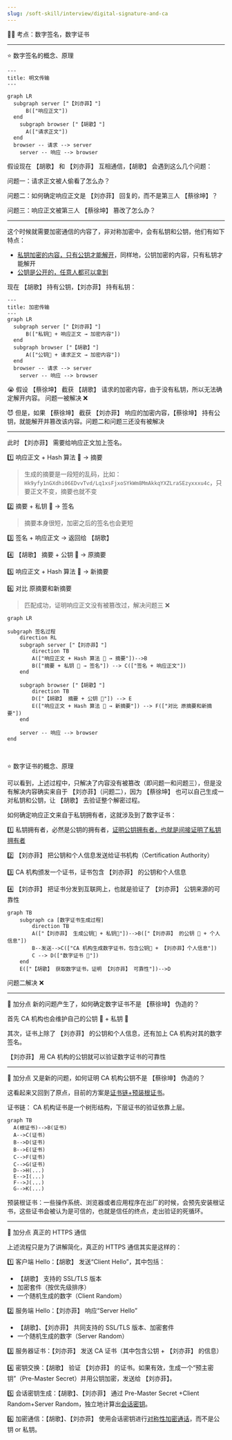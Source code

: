 ```yaml
---
slug: /soft-skill/interview/digital-signature-and-ca
---
```



👨‍🏫 考点：数字签名，数字证书

---

⭐️ 数字签名的概念、原理


```mermaid
---
title: 明文传输
---

graph LR
  subgraph server ["【刘亦菲】"]
      B(["响应正文"])
  end
    subgraph browser ["【胡歌】"]
      A(["请求正文"])
  end
  browser -- 请求 --> server
	server -- 响应 --> browser
```

假设现在 【胡歌】 和 【刘亦菲】 互相通信，【胡歌】 会遇到这么几个问题：

问题一：请求正文被人偷看了怎么办？

问题二：如何确定响应正文是 【刘亦菲】 回复的，而不是第三人 【蔡徐坤】？

问题三：响应正文被第三人 【蔡徐坤】 篡改了怎么办？

---

这个时候就需要加密通信的内容了，非对称加密中，会有私钥和公钥，他们有如下特点：

- <u>私钥加密的内容，只有公钥才能解开</u>，同样地，公钥加密的内容，只有私钥才能解开
- <u>公钥是公开的，任意人都可以拿到</u>

现在 【胡歌】 持有公钥，【刘亦菲】 持有私钥：

```mermaid
---
title: 加密传输
---
graph LR
  subgraph server ["【刘亦菲】"]
      B(["私钥🔑 + 响应正文 → 加密内容"])
  end
  subgraph browser ["【胡歌】"]
      A(["公钥🔑 + 请求正文 → 加密内容"])
  end
  browser -- 请求 --> server
	server -- 响应 --> browser
```

😭 假设 【蔡徐坤】 截获 【胡歌】 请求的加密内容，由于没有私钥，所以无法确定解开内容。 问题一被解决 ❌

😈 但是，如果 【蔡徐坤】 截获 【刘亦菲】 响应的加密内容，【蔡徐坤】 持有公钥，就能解开并篡改该内容。问题二和问题三还没有被解决

---

此时 【刘亦菲】 需要给响应正文加上签名。

1️⃣ 响应正文 + Hash 算法 🚜  → 摘要

> 生成的摘要是一段短的乱码，比如：`Hk9yfy1nGXdhi06EDvvTvd/Lq1xsFjxoSYkWm8MmAkkqYXZLraSEzyxxxu4c`，只要正文不变，摘要也就不变

2️⃣ 摘要 + 私钥 🔑 → 签名

> 摘要本身很短，加密之后的签名也会更短

3️⃣ 签名 + 响应正文 → 返回给 【胡歌】

4️⃣ 【胡歌】 摘要 + 公钥 🔑  → 原摘要

5️⃣ 响应正文 + Hash 算法 🚜 → 新摘要

6️⃣ 对比 原摘要和新摘要

> 匹配成功，证明响应正文没有被篡改过，解决问题三 ❌



```mermaid
graph LR

subgraph 签名过程
    direction RL
    subgraph server ["【刘亦菲】"]
        direction TB
        A(["响应正文 + Hash 算法 🚜 → 摘要"])-->B
        B(["摘要 + 私钥 🔑 → 签名"]) --> C(["签名 + 响应正文"])
    end

    subgraph browser ["【胡歌】"]
        direction TB
        D(["【胡歌】 摘要 + 公钥 🔑"]) --> E
        E(["响应正文 + Hash 算法 🚜 → 新摘要"]) --> F(["对比 原摘要和新摘要"])
    end

    server -- 响应 --> browser
end

```

<br />

⭐️ 数字证书的概念、原理

可以看到，上述过程中，只解决了内容没有被篡改（即问题一和问题三），但是没有解决内容确实来自于 【刘亦菲】（问题二），因为 【蔡徐坤】 也可以自己生成一对私钥和公钥，让 【胡歌】 去验证整个解密过程。

如何确定响应正文来自于私钥拥有者，这就涉及到了数字证书：

1️⃣ 私钥拥有者，必然是公钥的拥有者，<u>证明公钥拥有者，也就是间接证明了私钥拥有者</u>

2️⃣ 【刘亦菲】 把公钥和个人信息发送给证书机构（Certification Authority）

3️⃣ CA 机构颁发一个证书，证书包含 【刘亦菲】 的公钥和个人信息

4️⃣ 【刘亦菲】 把证书分发到互联网上，也就是验证了 【刘亦菲】 公钥来源的可靠性

```mermaid
graph TB
    subgraph ca [数字证书生成过程]
        direction TB
        A(["【刘亦菲】 生成公钥🔑 + 私钥🔑"])-->B(["【刘亦菲】 的公钥 🔑 + 个人信息"])
        B--发送-->C(["CA 机构生成数字证书，包含公钥🔑 + 【刘亦菲】个人信息"])
        C --> D(["数字证书 🥇"])
    end
    E(["【胡歌】 获取数字证书，证明 【刘亦菲】 可靠性"])-->D
```



问题二解决 ❌

---

🌟 加分点 新的问题产生了，如何确定数字证书不是 【蔡徐坤】 伪造的？

首先 CA 机构也会维护自己的公钥 🔑 + 私钥 🔑

其次，证书上除了 【刘亦菲】 的公钥和个人信息，还有加上 CA 机构对其的数字签名。

【刘亦菲】 用 CA 机构的公钥就可以验证数字证书的可靠性

---

🌟 加分点 又是新的问题，如何证明 CA 机构公钥不是 【蔡徐坤】 伪造的？

这看起来又回到了原点，目前的方案是<u>证书链+预装根证书</u>。

证书链： CA 机构证书是一个树形结构，下层证书的验证依靠上层。

```mermaid
graph TB
  A(根证书)-->B(证书)
  A-->C(证书)
  B-->D(证书)
  B-->E(证书)
  C-->F(证书)
  C-->G(证书)
  D-->H(...)
  E-->I(...)
  F-->J(...)
  G-->K(...)
```

预装根证书：一些操作系统、浏览器或者应用程序在出厂的时候，会预先安装根证书，这些证书会被认为是可信的，也就是信任的终点，走出验证的死循环。

---

🌟 加分点 真正的 HTTPS 通信

上述流程只是为了讲解简化，真正的 HTTPS 通信其实是这样的：

1️⃣ 客户端 Hello：【胡歌】 发送“Client Hello”，其中包括：

- 【胡歌】 支持的 SSL/TLS 版本
- 加密套件（按优先级排序）
- 一个随机生成的数字（Client Random）

2️⃣ 服务端 Hello：【刘亦菲】 响应“Server Hello”

- 【胡歌】、【刘亦菲】 共同支持的 SSL/TLS 版本、加密套件
- 一个随机生成的数字（Server Random）

3️⃣ 服务器证书：【刘亦菲】 发送 CA 证书（其中包含公钥 + 【刘亦菲】 的信息）

4️⃣ 密钥交换：【胡歌】 验证 【刘亦菲】 的证书。如果有效，生成一个“预主密钥”（Pre-Master Secret）并用公钥加密，发送给 【刘亦菲】。

5️⃣ 会话密钥生成：【胡歌】、【刘亦菲】 通过 Pre-Master Secret +Client Random+Server Random，独立地计算出<u>会话密钥</u>。

6️⃣ 加密通信：【胡歌】、【刘亦菲】 使用会话密钥进行<u>对称性加密通话</u>，而不是公钥 or 私钥。













